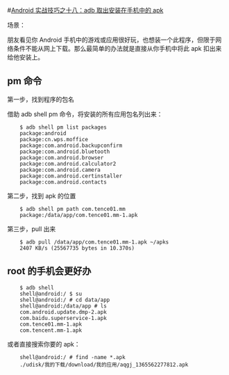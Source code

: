 #[Android 实战技巧之十八：adb 取出安装在手机中的 apk](http://blog.csdn.net/lincyang/article/details/44418379)

场景： 

朋友看见你 Android 手机中的游戏或应用很好玩，也想装一个此程序，但限于网络条件不能从网上下载。那么最简单的办法就是直接从你手机中将此 apk 扣出来给他安装上。

## pm 命令

第一步，找到程序的包名 

借助 adb shell pm 命令，将安装的所有应用包名列出来：

```
    $ adb shell pm list packages
    package:android
    package:cn.wps.moffice
    package:com.android.backupconfirm
    package:com.android.bluetooth
    package:com.android.browser
    package:com.android.calculator2
    package:com.android.camera
    package:com.android.certinstaller
    package:com.android.contacts
```

第二步，找到 apk 的位置

```
    $ adb shell pm path com.tence01.mm
    package:/data/app/com.tence01.mm-1.apk
```

第三步，pull 出来

```
    $ adb pull /data/app/com.tence01.mm-1.apk ~/apks
    2407 KB/s (25567735 bytes in 10.370s)
```

## root 的手机会更好办

```
    $ adb shell
    shell@android:/ $ su
    shell@android:/ # cd data/app
    shell@android:/data/app # ls
    com.android.update.dmp-2.apk
    com.baidu.superservice-1.apk
    com.tence01.mm-1.apk
    com.tencent.mm-1.apk
```

或者直接搜索你要的 apk：

```
    shell@android:/ # find -name *.apk
    ./udisk/我的下载/download/我的应用/aqgj_1365562277812.apk
```